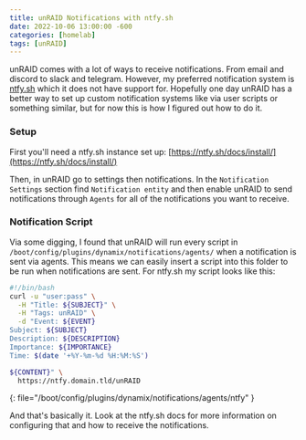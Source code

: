 ```yaml
---
title: unRAID Notifications with ntfy.sh
date: 2022-10-06 13:00:00 -600
categories: [homelab]
tags: [unRAID]
---
```


unRAID comes with a lot of ways to receive notifications. From email and discord to slack and telegram. However, my preferred notification system is [ntfy.sh](https://ntfy.sh) which it does not have support for. Hopefully one day unRAID has a better way to set up custom notification systems like via user scripts or something similar, but for now this is how I figured out how to do it.

### Setup

First you'll need a ntfy.sh instance set up: [https://ntfy.sh/docs/install/](https://ntfy.sh/docs/install/)

Then, in unRAID go to settings then notifications. In the `Notification Settings` section find `Notification entity` and then enable unRAID to send notifications through `Agents` for all of the notifications you want to receive.

### Notification Script
Via some digging, I found that unRAID will run every script in `/boot/config/plugins/dynamix/notifications/agents/` when a notification is sent via agents. This means we can easily insert a script into this folder to be run when notifications are sent. For ntfy.sh my script looks like this:

```bash
#!/bin/bash
curl -u "user:pass" \
  -H "Title: ${SUBJECT}" \
  -H "Tags: unRAID" \
  -d "Event: ${EVENT}
Subject: ${SUBJECT}
Description: ${DESCRIPTION}
Importance: ${IMPORTANCE}
Time: $(date '+%Y-%m-%d %H:%M:%S')

${CONTENT}" \
  https://ntfy.domain.tld/unRAID
```
{: file="/boot/config/plugins/dynamix/notifications/agents/ntfy" }

And that's basically it. Look at the ntfy.sh docs for more information on configuring that and how to receive the notifications.